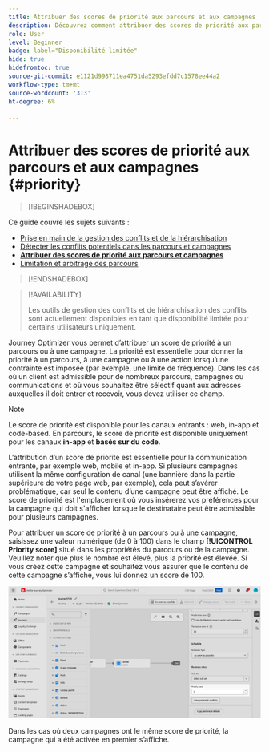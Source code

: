 ```yaml
---
title: Attribuer des scores de priorité aux parcours et aux campagnes
description: Découvrez comment attribuer des scores de priorité aux parcours et aux campagnes.
role: User
level: Beginner
badge: label="Disponibilité limitée"
hide: true
hidefromtoc: true
source-git-commit: e1121d998711ea4751da5293efdd7c1578ee44a2
workflow-type: tm+mt
source-wordcount: '313'
ht-degree: 6%

---
```



# Attribuer des scores de priorité aux parcours et aux campagnes {#priority}

>[!BEGINSHADEBOX]

Ce guide couvre les sujets suivants :

* [Prise en main de la gestion des conflits et de la hiérarchisation](gs-conflict-prioritization.md)
* [Détecter les conflits potentiels dans les parcours et campagnes](conflicts.md)
* **[Attribuer des scores de priorité aux parcours et campagnes](priority-scores.md)**
* [Limitation et arbitrage des parcours](journey-capping.md)

>[!ENDSHADEBOX]

>[!AVAILABILITY]
>
>Les outils de gestion des conflits et de hiérarchisation des conflits sont actuellement disponibles en tant que disponibilité limitée pour certains utilisateurs uniquement.

Journey Optimizer vous permet d’attribuer un score de priorité à un parcours ou à une campagne. La priorité est essentielle pour donner la priorité à un parcours, à une campagne ou à une action lorsqu’une contrainte est imposée (par exemple, une limite de fréquence). Dans les cas où un client est admissible pour de nombreux parcours, campagnes ou communications et où vous souhaitez être sélectif quant aux adresses auxquelles il doit entrer et recevoir, vous devez utiliser ce champ.

>[!NOTE]
>
>Le score de priorité est disponible pour les canaux entrants : web, in-app et code-based. En parcours, le score de priorité est disponible uniquement pour les canaux **in-app** et **basés sur du code**.

L’attribution d’un score de priorité est essentielle pour la communication entrante, par exemple web, mobile et in-app. Si plusieurs campagnes utilisent la même configuration de canal (une bannière dans la partie supérieure de votre page web, par exemple), cela peut s’avérer problématique, car seul le contenu d’une campagne peut être affiché. Le score de priorité est l&#39;emplacement où vous insérerez vos préférences pour la campagne qui doit s&#39;afficher lorsque le destinataire peut être admissible pour plusieurs campagnes.

Pour attribuer un score de priorité à un parcours ou à une campagne, saisissez une valeur numérique (de 0 à 100) dans le champ **[!UICONTROL Priority score]** situé dans les propriétés du parcours ou de la campagne. Veuillez noter que plus le nombre est élevé, plus la priorité est élevée. Si vous créez cette campagne et souhaitez vous assurer que le contenu de cette campagne s’affiche, vous lui donnez un score de 100.

![](assets/priority-score.png)

Dans les cas où deux campagnes ont le même score de priorité, la campagne qui a été activée en premier s’affiche.
